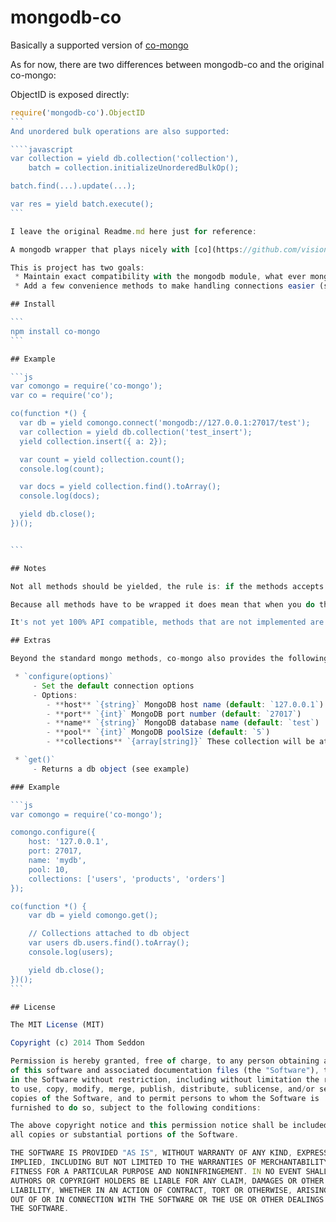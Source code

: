 # mongodb-co

Basically a supported version of [co-mongo](https://github.com/thomseddon/co-mongo)

As for now, there are two differences between mongodb-co and the original co-mongo:

ObjectID is exposed directly:

````javascript
require('mongodb-co').ObjectID
```
And unordered bulk operations are also supported:

````javascript
var collection = yield db.collection('collection'),
    batch = collection.initializeUnorderedBulkOp();

batch.find(...).update(...);

var res = yield batch.execute();
```

I leave the original Readme.md here just for reference:

A mongodb wrapper that plays nicely with [co](https://github.com/visionmedia/co).

This is project has two goals:
 * Maintain exact compatibility with the mongodb module, what ever mongo returns in it's callback is what gets returned when you yield
 * Add a few convenience methods to make handling connections easier (see below)

## Install

```
npm install co-mongo
```

## Example

```js
var comongo = require('co-mongo');
var co = require('co');

co(function *() {
  var db = yield comongo.connect('mongodb://127.0.0.1:27017/test');
  var collection = yield db.collection('test_insert');
  yield collection.insert({ a: 2});

  var count = yield collection.count();
  console.log(count);

  var docs = yield collection.find().toArray();
  console.log(docs);

  yield db.close();
})();


```

## Notes

Not all methods should be yielded, the rule is: if the methods accepts a callback (e.g. `collection.insert()`), yield it, if it doesn't (e.g. `collection.find()`) don't.

Because all methods have to be wrapped it does mean that when you do things wrong (miss a parameter for example) the error message sometimes isn't very useful. The solution is just to do it right :), check the mongo API, check the co-mongo tests.

It's not yet 100% API compatible, methods that are not implemented are marked as TODO in `lib/<class>.js`.

## Extras

Beyond the standard mongo methods, co-mongo also provides the following convenience methods, this is mainly inspired by [martinrue](https://twitter.com/martinrue)'s [congo](https://github.com/martinrue/congo) module.

 * `configure(options)`
     - Set the default connection options
     - Options:
        - **host** `{string}` MongoDB host name (default: `127.0.0.1`)
        - **port** `{int}` MongoDB port number (default: `27017`)
        - **name** `{string}` MongoDB database name (default: `test`)
        - **pool** `{int}` MongoDB poolSize (default: `5`)
        - **collections** `{array[string]}` These collection will be attached, automatically, to the `db` object returned by `comongo.get()` (see example)

 * `get()`
     - Returns a db object (see example)

### Example

```js
var comongo = require('co-mongo');

comongo.configure({
    host: '127.0.0.1',
    port: 27017,
    name: 'mydb',
    pool: 10,
    collections: ['users', 'products', 'orders']
});

co(function *() {
    var db = yield comongo.get();

    // Collections attached to db object
    var users db.users.find().toArray();
    console.log(users);

    yield db.close();
})();
```

## License

The MIT License (MIT)

Copyright (c) 2014 Thom Seddon

Permission is hereby granted, free of charge, to any person obtaining a copy
of this software and associated documentation files (the "Software"), to deal
in the Software without restriction, including without limitation the rights
to use, copy, modify, merge, publish, distribute, sublicense, and/or sell
copies of the Software, and to permit persons to whom the Software is
furnished to do so, subject to the following conditions:

The above copyright notice and this permission notice shall be included in
all copies or substantial portions of the Software.

THE SOFTWARE IS PROVIDED "AS IS", WITHOUT WARRANTY OF ANY KIND, EXPRESS OR
IMPLIED, INCLUDING BUT NOT LIMITED TO THE WARRANTIES OF MERCHANTABILITY,
FITNESS FOR A PARTICULAR PURPOSE AND NONINFRINGEMENT. IN NO EVENT SHALL THE
AUTHORS OR COPYRIGHT HOLDERS BE LIABLE FOR ANY CLAIM, DAMAGES OR OTHER
LIABILITY, WHETHER IN AN ACTION OF CONTRACT, TORT OR OTHERWISE, ARISING FROM,
OUT OF OR IN CONNECTION WITH THE SOFTWARE OR THE USE OR OTHER DEALINGS IN
THE SOFTWARE.
